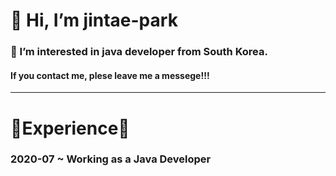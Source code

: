 # 👋 Hi, I’m jintae-park
### 👀 I’m interested in java developer from South Korea.

#### If you contact me, plese leave me a messege!!!
----------------------------------------------------------
# 🌟Experience🌟
### 2020-07 ~ Working as a Java Developer
<!---
pjt-tech/pjt-tech is a ✨ special ✨ repository because its `README.md` (this file) appears on your GitHub profile.
You can click the Preview link to take a look at your changes.
--->
